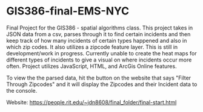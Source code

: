 # GIS386-final-EMS-NYC
Final Project for the GIS386 - spatial algorithms class. 
This project takes in JSON data from a csv, parses through it to find certain incidents and then keep track of how many incidents of certain types happened and also in which zip codes. It also utilizes a zipcode feature layer. This is still in development/work in progress. 
Currently unable to create the heat maps for different types of incidents to give a visual on where incidents occur more often. 
Project utilizes JavaScript, HTML, and ArcGis Online features.

To view the the parsed data, hit the button on the website that says "Filter Through Zipcodes" and it will display the Zipcodes and their
Incident data to the console.

Website: https://people.rit.edu/~jdn8608/final_folder/final-start.html
